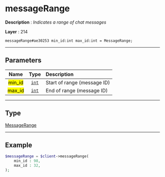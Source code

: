 # messageRange

**Description** : *Indicates a range of chat messages*

**Layer** : 214

```tl
messageRange#ae30253 min_id:int max_id:int = MessageRange;
```

---

## Parameters

| Name | Type | Description |
| :---: | :---: | :--- |
| <mark>min_id</mark> | [`int`](type/int) | Start of range (message ID) |
| <mark>max_id</mark> | [`int`](type/int) | End of range (message ID) |

---

## Type

[MessageRange](type/MessageRange)

---

## Example

```php
$messageRange = $client->messageRange(
	min_id : 98,
	max_id : 32,
);
```